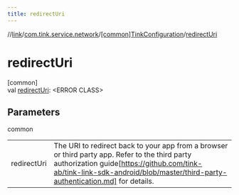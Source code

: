 ```yaml
---
title: redirectUri
---
```

//[link](../../../index.html)/[com.tink.service.network](../index.html)/[[common]TinkConfiguration](index.html)/[redirectUri](redirect-uri.html)



# redirectUri



[common]\
val [redirectUri](redirect-uri.html): &lt;ERROR CLASS&gt;



## Parameters


common

| | |
|---|---|
| redirectUri | The URI to redirect back to your app from a browser or third party app. Refer to the third party authorization guide[https://github.com/tink-ab/tink-link-sdk-android/blob/master/third-party-authentication.md] for details. |




